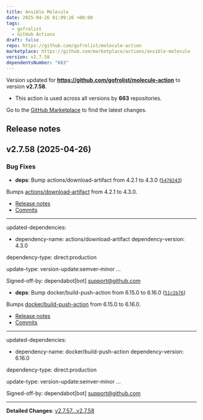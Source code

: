 ```yaml
---
title: Ansible Molecule
date: 2025-04-26 01:09:26 +00:00
tags:
  - gofrolist
  - GitHub Actions
draft: false
repo: https://github.com/gofrolist/molecule-action
marketplace: https://github.com/marketplace/actions/ansible-molecule
version: v2.7.58
dependentsNumber: "663"
---
```



Version updated for **https://github.com/gofrolist/molecule-action** to version **v2.7.58**.
- This action is used across all versions by **663** repositories.

Go to the [GitHub Marketplace](https://github.com/marketplace/actions/ansible-molecule) to find the latest changes.

## Release notes

## v2.7.58 (2025-04-26)

### Bug Fixes

- **deps**: Bump actions/download-artifact from 4.2.1 to 4.3.0 ([`5478243`](https://github.com/gofrolist/molecule-action/commit/547824321f84092e615c727823c45992af19278e))

Bumps [actions/download-artifact](https://github.com/actions/download-artifact) from 4.2.1 to 4.3.0.
- [Release notes](https://github.com/actions/download-artifact/releases)
- [Commits](https://github.com/actions/download-artifact/compare/v4.2.1...v4.3.0)

---
updated-dependencies:
- dependency-name: actions/download-artifact dependency-version: 4.3.0

dependency-type: direct:production

update-type: version-update:semver-minor ...

Signed-off-by: dependabot[bot] <support@github.com>

- **deps**: Bump docker/build-push-action from 6.15.0 to 6.16.0 ([`51c2b76`](https://github.com/gofrolist/molecule-action/commit/51c2b76c77391756336f3e4878aed9e2a48170d3))

Bumps [docker/build-push-action](https://github.com/docker/build-push-action) from 6.15.0 to 6.16.0.
- [Release notes](https://github.com/docker/build-push-action/releases)
- [Commits](https://github.com/docker/build-push-action/compare/v6.15.0...v6.16.0)

---
updated-dependencies:
- dependency-name: docker/build-push-action dependency-version: 6.16.0

dependency-type: direct:production

update-type: version-update:semver-minor ...

Signed-off-by: dependabot[bot] <support@github.com>

---

**Detailed Changes**: [v2.7.57...v2.7.58](https://github.com/gofrolist/molecule-action/compare/v2.7.57...v2.7.58)

